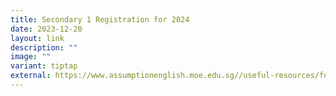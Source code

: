```yaml
---
title: Secondary 1 Registration for 2024
date: 2023-12-20
layout: link
description: ""
image: ""
variant: tiptap
external: https://www.assumptionenglish.moe.edu.sg//useful-resources/for-students/administrative-information/secondary-1-registration-for-2024/
---
```

